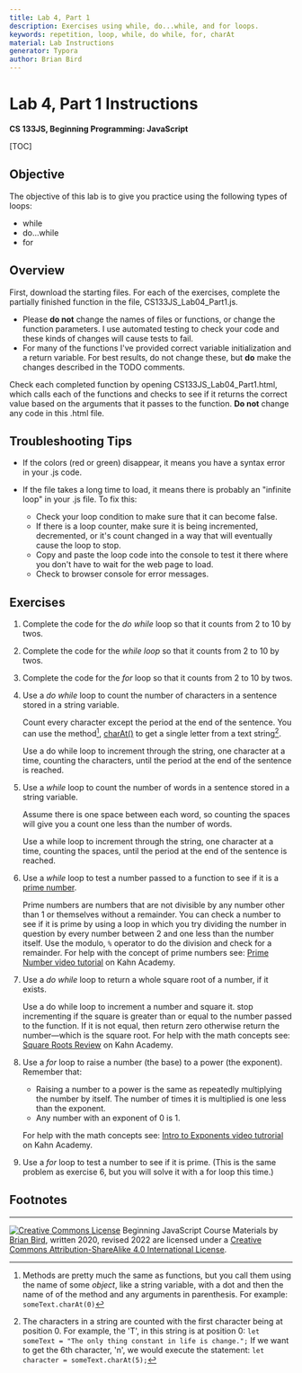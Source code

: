 ```yaml
---
title: Lab 4, Part 1
description: Exercises using while, do...while, and for loops.
keywords: repetition, loop, while, do while, for, charAt
material: Lab Instructions
generator: Typora
author: Brian Bird
---
```


<h1>Lab 4, Part 1 Instructions</h1>

**CS 133JS, Beginning Programming: JavaScript**

[TOC]

## Objective

The objective of this lab is to give you practice using the following types of loops:  

- while
- do...while
- for

## Overview

First, download the starting files. For each of the exercises, complete the partially finished function in the file, CS133JS_Lab04_Part1.js.

- Please **do not** change the names of files or functions, or change the function parameters. I use automated testing to check your code and these kinds of changes will cause tests to fail.
- For many of the functions I've provided correct variable initialization and a return variable. For best results, do not change these, but **do** make the changes described in the TODO comments.

Check each completed function by opening  CS133JS_Lab04_Part1.html, which calls each of the functions and checks to see if it returns the correct value based on the arguments that it passes to the function. **Do not** change any code in this .html file.

## Troubleshooting Tips

- If the colors (red or green) disappear, it means you have a syntax error in your .js code.

- If the file takes a long time to load, it means there is probably an "infinite loop" in your .js file. To fix this:
  - Check your loop condition to make sure that it can become false.
  - If there is a loop counter, make sure it is being incremented, decremented, or it's count changed in a way that will eventually cause the loop to stop.
  - Copy and paste the loop code into the console to test it there where you don't have to wait for the web page to load.
  - Check to browser console for error messages.

## Exercises

1. Complete the code for the *do while* loop so that it counts from 2 to 10 by twos.

2. Complete the code for the *while loop* so that it counts from 2 to 10 by twos.

3. Complete the code for the *for* loop so that it counts from 2 to 10 by twos.

4. Use a *do while* loop to count the number of characters in a sentence stored in a string variable.

   Count every character except the period at the end of the sentence. You can use the method[^1], [charAt()](https://www.w3schools.com/jsref/jsref_charat.asp) to get a single letter from a text string[^2].

   Use a do while loop to increment through the string, one character at a time, counting the characters, until the period at the end of the sentence is reached.

5. Use a *while* loop to count the number of words in a sentence stored in a string variable.

   Assume there is one space between each word, so counting the spaces will give you a count one less than the number of words. 

   Use a while loop to increment through the string, one character at a time, counting the spaces, until the period at the end of the sentence is reached.

6. Use a *while* loop to test a number passed to a function to see if it is a [prime number](https://www.khanacademy.org/math/cc-fourth-grade-math/imp-factors-multiples-and-patterns/imp-prime-and-composite-numbers/v/prime-numbers).

   Prime numbers are numbers that are not divisible by any number other than 1 or themselves without a remainder. You can check a number to see if it is prime by using a loop in which you try dividing the number in question by every number between 2 and one less than the number itself. Use the modulo, `%` operator to do the division and check for a remainder.
   For help with the concept of prime numbers see: [Prime Number video tutorial](https://www.khanacademy.org/math/cc-fourth-grade-math/imp-factors-multiples-and-patterns/imp-prime-and-composite-numbers/v/prime-numbers) on Kahn Academy.

7. Use a *do while* loop to return a whole square root of a number, if it exists.

   Use a do while loop to increment a number and square it. stop incrementing if the square is greater than or equal to the number passed to the function. If it is not equal, then return zero otherwise return the number&mdash;which is the square root.
   For help with the math concepts see: [Square Roots Review](https://www.khanacademy.org/math/cc-eighth-grade-math/cc-8th-numbers-operations/cc-8th-roots/a/square-roots-review) on Kahn Academy.

8. Use a *for* loop to raise a number (the base) to a power (the exponent). Remember that:

   - Raising a number to a power is the same as repeatedly multiplying the number by itself. The number of times it is multiplied is one less than the exponent.
   - Any number with an exponent of 0 is 1.

   For help with the math concepts see: [Intro to Exponents video tutrorial](https://www.khanacademy.org/math/cc-sixth-grade-math/x0267d782:cc-6th-exponents-and-order-of-operations/cc-6th-exponents/v/introduction-to-exponents) on Kahn Academy.

9. Use a *for* loop to test a number to see if it is prime. (This is the same problem as exercise 6, but you will solve it with a for loop this time.)

## Footnotes


[^1]: Methods are pretty much the same as functions, but you call them using the name of some *object*, like a string variable, with a dot and then the name of of the method and any arguments in parenthesis. For example: `someText.charAt(0)`
[^2]: The characters in a string are counted with the first character being at position 0. For example, the 'T', in this string is at position 0: `let someText = "The only thing constant in life is change.";` If we want to get the 6th character, 'n', we would execute the statement: `let character = someText.charAt(5);`



------

[![Creative Commons License](https://i.creativecommons.org/l/by-sa/4.0/88x31.png)](http://creativecommons.org/licenses/by-sa/4.0/) Beginning JavaScript Course Materials by [Brian Bird](https://profbird.dev), written 2020, revised <time>2022</time> are licensed under a [Creative Commons Attribution-ShareAlike 4.0 International License](http://creativecommons.org/licenses/by-sa/4.0/). 
